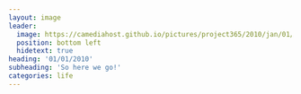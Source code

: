 ```yaml
---
layout: image
leader:
  image: https://camediahost.github.io/pictures/project365/2010/jan/01/010110.jpg
  position: bottom left
  hidetext: true
heading: '01/01/2010'
subheading: 'So here we go!'
categories: life
---
```


